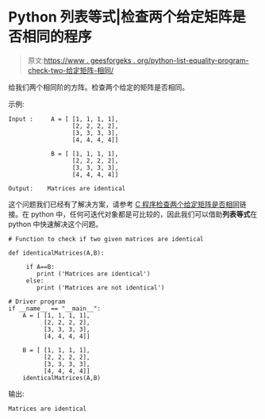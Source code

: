 # Python 列表等式|检查两个给定矩阵是否相同的程序

> 原文:[https://www . geesforgeks . org/python-list-equality-program-check-two-给定矩阵-相同/](https://www.geeksforgeeks.org/python-list-equality-program-check-two-given-matrices-identical/)

给我们两个相同阶的方阵。检查两个给定的矩阵是否相同。

示例:

```
Input :     A = [ [1, 1, 1, 1],
                  [2, 2, 2, 2],
                  [3, 3, 3, 3],
                  [4, 4, 4, 4]]

            B = [ [1, 1, 1, 1],
                  [2, 2, 2, 2],
                  [3, 3, 3, 3],
                  [4, 4, 4, 4]]

Output:    Matrices are identical

```

这个问题我们已经有了解决方案，请参考 [C 程序检查两个给定矩阵是否相同](https://www.geeksforgeeks.org/c-program-to-check-if-two-given-matices-are-identical/)链接。在 python 中，任何可迭代对象都是可比较的，因此我们可以借助**列表等式**在 python 中快速解决这个问题。

```
# Function to check if two given matrices are identical

def identicalMatrices(A,B):

     if A==B:
        print ('Matrices are identical')
     else:
        print ('Matrices are not identical')

# Driver program
if __name__ == "__main__":
    A = [ [1, 1, 1, 1],
          [2, 2, 2, 2],
          [3, 3, 3, 3],
          [4, 4, 4, 4]]

    B = [ [1, 1, 1, 1],
          [2, 2, 2, 2],
          [3, 3, 3, 3],
          [4, 4, 4, 4]]
    identicalMatrices(A,B)
```

输出:

```
Matrices are identical

```